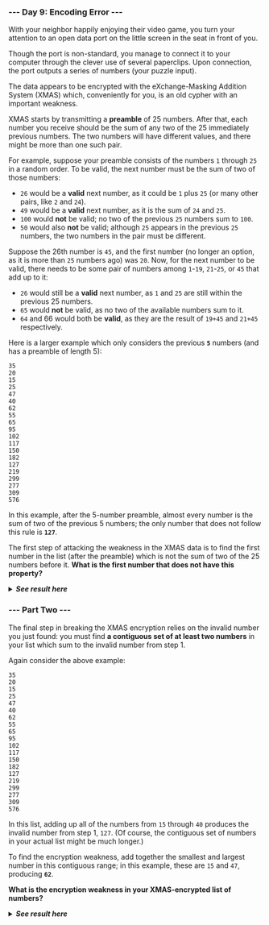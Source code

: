 ﻿### --- Day 9: Encoding Error ---

With your neighbor happily enjoying their video game, you turn your
attention to an open data port on the little screen in the seat in front of
you.

Though the port is non-standard, you manage to connect it to your computer 
through the clever use of several paperclips. Upon connection, the port 
outputs a series of numbers (your puzzle input).

The data appears to be encrypted with the eXchange-Masking Addition System 
(XMAS) which, conveniently for you, is an old cypher with an important
weakness.

XMAS starts by transmitting a **preamble** of 25 numbers. After that, each
number you receive should be the sum of any two of the 25 immediately 
previous numbers. The two numbers will have different values, and there 
might be more than one such pair.

For example, suppose your preamble consists of the numbers `1` through `25` in
a random order. To be valid, the next number must be the sum of two of 
those numbers:

- `26` would be a **valid** next number, as it could be `1` plus `25` (or many other pairs, like `2` and `24`).
- `49` would be a **valid** next number, as it is the sum of `24` and `25`.
- `100` would **not** be valid; no two of the previous `25` numbers sum to `100`.
- `50` would also **not** be valid; although `25` appears in the previous `25` numbers, the two numbers in the pair must be different.

Suppose the 26th number is `45`, and the first number (no longer an option,
as it is more than `25` numbers ago) was `20`. Now, for the next number to be 
valid, there needs to be some pair of numbers among `1`-`19`, `21`-`25`, or `45` that
add up to it:

- `26` would still be a **valid** next number, as `1` and `25` are still within the previous 25 numbers.
- `65` would **not** be valid, as no two of the available numbers sum to it.
- `64` and 66 would both be **valid**, as they are the result of `19+45` and `21+45` respectively.

Here is a larger example which only considers the previous **`5`** numbers (and 
has a preamble of length 5):

	35
	20
	15
	25
	47
	40
	62
	55
	65
	95
	102
	117
	150
	182
	127
	219
	299
	277
	309
	576

In this example, after the 5-number preamble, almost every number is the
sum of two of the previous 5 numbers; the only number that does not follow 
this rule is **`127`**.

The first step of attacking the weakness in the XMAS data is to find the
first number in the list (after the preamble) which is not the sum of two 
of the 25 numbers before it. **What is the first number that does not have 
this property?**

<details>
  <summary><strong><em>See result here</em></strong></summary>
	Your puzzle answer was <strong><em>1212510616</em></strong>.
</details>

### --- Part Two ---

The final step in breaking the XMAS encryption relies on the invalid number 
you just found: you must find **a contiguous set of at least two numbers**
in your list which sum to the invalid number from step 1.

Again consider the above example:

	35
	20
	15
	25
	47
	40
	62
	55
	65
	95
	102
	117
	150
	182
	127
	219
	299
	277
	309
	576

In this list, adding up all of the numbers from `15` through `40` produces the
invalid number from step 1, `127`. (Of course, the contiguous set of numbers
in your actual list might be much longer.)

To find the encryption weakness, add together the smallest and largest 
number in this contiguous range; in this example, these are `15` and `47`,
producing **`62`**.

**What is the encryption weakness in your XMAS-encrypted list of numbers?**

<details>
  <summary><strong><em>See result here</em></strong></summary>
	Your puzzle answer was <strong><em>171265123</em></strong>.
</details>